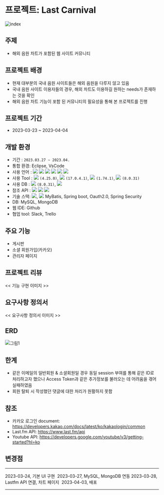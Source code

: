 # 프로젝트: Last Carnival
![index](https://user-images.githubusercontent.com/120995522/230261320-2809c8f6-0e18-4b42-8576-9913432e5833.PNG)
​
​
## 주제
- 해외 음원 차트가 포함된 웹 사이트 커뮤니티
​
## 프로젝트 배경
- 현재 대부분의 국내 음원 사이트들은 해외 음원을 다루지 않고 있음
- 국내 음원 사이트 이용자들의 경우, 해외 차트도 이용하길 원하는 needs가 존재하는 것을 확인
- 해외 음원 차트 기능이 포함 된 커뮤니티의 필요성을 통해 본 프로젝트를 진행
​
​
## 프로젝트 기간
- 2023-03-23 ~ 2023-04-04
​
​
## 개발 환경
- 기간 : `2023.03.27 ~ 2023.04.`
- 통합 환경: Eclipse, VsCode
- 사용 언어 : <img src="https://img.shields.io/badge/Java-007396?style=flat&logo=Java&logoColor=white"> <img src="https://img.shields.io/badge/SQL-F80000?style=flat&logo=SQL&logoColor=white"> <img src="https://img.shields.io/badge/javascript-F7DF1E?style=flat&logo=javascript&logoColor=black"> <img src="https://img.shields.io/badge/jquery-0769AD?style=flat&logo=jquery&logoColor=white"> <img src="https://img.shields.io/badge/html-E34F26?style=flat&logo=html5&logoColor=white"> <img src="https://img.shields.io/badge/css-1572B6?style=flat&logo=css3&logoColor=white">
- 사용 Tool : <img src="https://img.shields.io/badge/eclipseide-2C2255?style=flat&logo=eclipseide&logoColor=white"/> `(4.25.0)`, <img src="https://img.shields.io/badge/openjdk-FFFFFF?style=flat&logo=openjdk&logoColor=black"/> `(17.0.4.1)`, <img src="https://img.shields.io/badge/visualstudiocode-007ACC?style=flat&logo=visualstudiocode&logoColor=white"/> `(1.74.1)`, <img src="https://img.shields.io/badge/mysql-4479A1?style=flat&logo=mysql&logoColor=white"/> `(8.0.31)`
- 사용 DB : <img src="https://img.shields.io/badge/mysql-4479A1?style=flat&logo=mysql&logoColor=white"/> `(8.0.31)`, <img src="https://img.shields.io/badge/mongodb-47A248?style=flat&logo=mongodb&logoColor=white"/>
- 참조 API : <img src="https://img.shields.io/badge/lastdotfm-D51007?style=flat&logo=lastdotfm&logoColor=white"/> <img src="https://img.shields.io/badge/youtube-FF0000?style=flat&logo=youtube&logoColor=white"/> <img src="https://img.shields.io/badge/kakao-FFCD00?style=flat&logo=kakao&logoColor=white"/>
- 기술 스택: <img src="https://img.shields.io/badge/SpringBoot-6DB33F?style=flat&logo=springboot&logoColor=white"/>, <img src="https://img.shields.io/badge/Mybatis-FF0000?style=flat&url=<https://github.com/ALOHA-CLASS/java_python_ai_01/blob/main/project/portfolio/mybatis.png>&color=white"/>
MyBatis, Spring boot, Oauth2.0, Spring Security
- DB: MySQL, MongoDB
- 웹 IDE: Github
- 협업 tool: Slack, Trello
​
## 주요 기능
- 게시판
- 소셜 회원가입(카카오)
- 관리자 페이지
​
​
## 프로젝트 리뷰
<< 기능 구현 이미지 >>
​
## 요구사항 정의서
<< 요구사항 정의서 이미지 >>
​
## ERD
![그림1](https://user-images.githubusercontent.com/120995522/230264333-8c11f3b6-e373-4134-af9e-8acc661e93be.png)
​
​
​
## 한계
- 같은 이메일의 일반회원 & 소셜회원일 경우 동일 session 부여를 통해 같은 ID로 처리하고자 했으나 Access Token과 같은 추가정보를 불러오는 데 어려움을 겪어 실패하였음
- 회원 탈퇴 시 작성했던 댓글에 대한 처리가 원활하지 못함
​
​
## 참조
- 카카오 로그인 document: https://developers.kakao.com/docs/latest/ko/kakaologin/common
- Last.fm API: https://www.last.fm/api
- Youtube API: https://developers.google.com/youtube/v3/getting-started?hl=ko
​
​
## 변경점
***
2023-03-24, 기본 UI 구현
​
2023-03-27, MySQL, MongoDB 연동
​
2023-03-28, Lastfm API 연결, 차트 페이지 
​
2023-04-03, 배포 
***